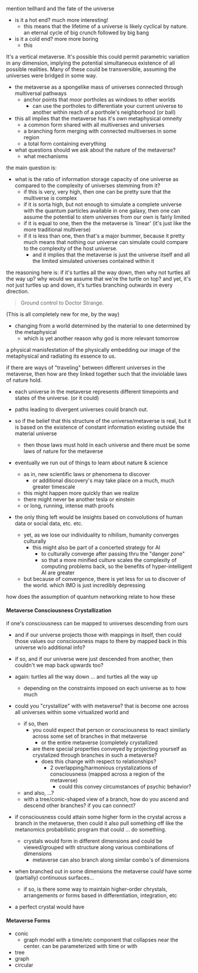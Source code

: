 mention teilhard and the fate of the universe
- is it a hot end? much more interesting!
  - this means that the lifetime of a universe is likely cyclical by
    nature. an eternal cycle of big crunch followed by big bang
- is it a cold end? more more boring
  - this


It's a vertical metaverse. It's possible this could permit parametric
variation in any dimension, implying the potential simultaneous
existence of all possible realities. Many of these could be
transversible, assuming the universes were bridged in some way.

- the metaverse as a spongelike mass of universes connected through
  multiversal pathways
  - anchor points that moor portholes as windows to other worlds
    - can use the portholes to differentiate your current universe to
      another within reach of a porthole's neighborhood (or ball)
- this all implies that the metaverse has it's own metaphysical omneity
  - a common form shared with all multiverses and universes
  - a branching form merging with connected multiverses in some region
  - a total form containing everything
- what questions should we ask about the nature of the metaverse?
  - what mechanisms

the main question is:
- what is the ratio of information storage capacity of one universe as
  compared to the complexity of universes stemming from it?
  - if this is very, very high, then one can be pretty sure that the
    multiverse is complex
  - if it is sorta high, but not enough to simulate a complete
    universe with the quantum particles available in one galaxy, then
    one can assume the potential to stem universes from our own is
    fairly limited
  - if it is equal to one, then the the metaverse is 'linear' (it's just like
    the more traditional multiverse)
  - if it is less than one, then that's a major bummer, because it
    pretty much means that nothing our universe can simulate could
    compare to the complexity of the host universe.
    - and it implies that the metaverse is just the universe itself
      and all the limited simulated universes contained within it

the reasoning here is: if it's turtles all the way down, then why not
turtles all the way up?  why would we assume that we're the turtle on
top? and yet, it's not just turtles up and down, it's turtles
branching outwards in every direction.

> Ground control to Doctor Strange.

(This is all completely new for me, by the way)

- changing from a world determined by the material to one determined
  by the metaphysical
  - which is yet another reason why god is more relevant tomorrow

a physical manisfestation of the
physically embedding our image of the metaphysical and radiating its
essence to us.


if there are ways of "traveling" between different universes in the
metaverse, then how are they linked together such that the inviolable
laws of nature hold.
- each universe in the metaverse represents different timepoints and
  states of the universe. (or it could)
- paths leading to divergent universes could branch out.
- so if the belief that this structure of the universe/metaverse is
  real, but it is based on the existence of constant information
  existing outside the material universe
  - then those laws must hold in each universe and there must be some
    laws of nature for the metaverse


- eventually we run out of things to learn about nature & science
  - as in, new scientific laws or phenomena to discover
    - or additional discovery's may take place on a much, much greater
      timescale
  - this might happen more quickly than we realize
  - there might never be another tesla or einstein
  - or long, running, intense math proofs
- the only thing left would be insights based on convolutions of human
  data or social data, etc. etc.
  - yet, as we lose our individuality to nihilism, humanity converges
    culturally
    - this might also be part of a concerted strategy for AI
      - to culturally converge after passing thru the "danger zone"
      - so that a more minified culture scales the complexity of
        computing problems back, so the benefits of hyper-intelligent
        AI are greater
  - but because of convergence, there is yet less for us to discover
    of the world.  which IMO is just incredibly depressing

how does the assumption of quantum networking relate to how these

#### Metaverse Consciousness Crystallization

if one's consciousness can be mapped to universes descending from ours
- and if our universe projects those with mappings in itself, then
  could those values our consciousness maps to there by mapped back in
  this universe w/o additional info?
- if so, and if our universe were just descended from another, then
  couldn't we map back upwards too?
- again: turtles all the way down ... and turtles all the way up
  - depending on the constraints imposed on each universe as to how
    much
- could you "crystallize" with with metaverse? that is become one
  across all universes within some virtualized world and
  - if so, then
    - you could expect that person or consciousness to react
      similarly across some set of branches in that metaverse
      - or the entire metaverse (completely crystallized
    - are there special properties conveyed by projecting yourself as
      crystalized through branches in such a metaverse?
      - does this change with respect to relationships?
        - 2 overlapping/harmonious crystalizations of consciousness
          (mapped across a region of the metaverse)
          - could this convey circumstances of psychic behavior?
  - and also, ...?
  - with a tree/conic-shaped view of a branch, how do you ascend and
  descend other branches? if you can connect?

- if consciousness could attain some higher form in the crystal across a
  branch in the metaverse, then could it also pull something off like
  the metanomics probabilistic program that could ... do something.
  - crystals would form in different dimensions and could be
    viewed/grouped with structure along various combinations of
    dimensions
    - metaverse can also branch along similar combo's of dimensions
- when branched out in some dimensions the metaverse *could* have some
  (partially) continuous surfaces...
  - if so, is there some way to maintain higher-order chrystals,
    arrangements or forms based in differentiation, integration, etc
- a perfect crystal would have

#### Metaverse Forms

  - conic
    - graph model with a time/etc component that collapses near the
      center. can be parameterized with time or with
  - tree
  - graph
  - circular

#
